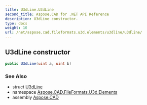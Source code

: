 ```yaml
---
title: U3dLine.U3dLine
second_title: Aspose.CAD for .NET API Reference
description: U3dLine constructor. 
type: docs
weight: 10
url: /net/aspose.cad.fileformats.u3d.elements/u3dline/u3dline/
---
```

## U3dLine constructor

```csharp
public U3dLine(uint a, uint b)
```

### See Also

* struct [U3dLine](../)
* namespace [Aspose.CAD.FileFormats.U3d.Elements](../../../aspose.cad.fileformats.u3d.elements/)
* assembly [Aspose.CAD](../../../)



